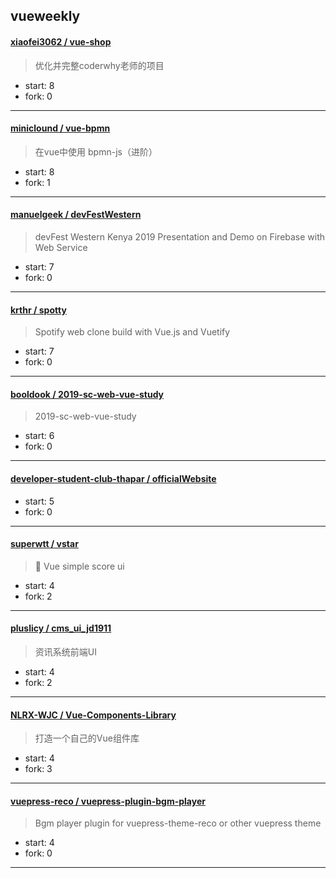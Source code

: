 ## vueweekly

#### [xiaofei3062 / vue-shop](https://github.com/xiaofei3062/vue-shop)

> 优化并完整coderwhy老师的项目

+ start: 8
+ fork: 0

----


#### [miniclound / vue-bpmn](https://github.com/miniclound/vue-bpmn)

> 在vue中使用 bpmn-js（进阶）

+ start: 8
+ fork: 1

----


#### [manuelgeek / devFestWestern](https://github.com/manuelgeek/devFestWestern)

> devFest Western Kenya 2019 Presentation and Demo on Firebase with Web Service

+ start: 7
+ fork: 0

----


#### [krthr / spotty](https://github.com/krthr/spotty)

> Spotify web clone build with Vue.js and Vuetify 

+ start: 7
+ fork: 0

----


#### [booldook / 2019-sc-web-vue-study](https://github.com/booldook/2019-sc-web-vue-study)

> 2019-sc-web-vue-study

+ start: 6
+ fork: 0

----


#### [developer-student-club-thapar / officialWebsite](https://github.com/developer-student-club-thapar/officialWebsite)

> 

+ start: 5
+ fork: 0

----


#### [superwtt / vstar](https://github.com/superwtt/vstar)

> :postbox:  Vue simple score ui 

+ start: 4
+ fork: 2

----


#### [pluslicy / cms_ui_jd1911](https://github.com/pluslicy/cms_ui_jd1911)

> 资讯系统前端UI

+ start: 4
+ fork: 2

----


#### [NLRX-WJC / Vue-Components-Library](https://github.com/NLRX-WJC/Vue-Components-Library)

> 打造一个自己的Vue组件库

+ start: 4
+ fork: 3

----


#### [vuepress-reco / vuepress-plugin-bgm-player](https://github.com/vuepress-reco/vuepress-plugin-bgm-player)

> Bgm player plugin for vuepress-theme-reco or other vuepress theme

+ start: 4
+ fork: 0

----

